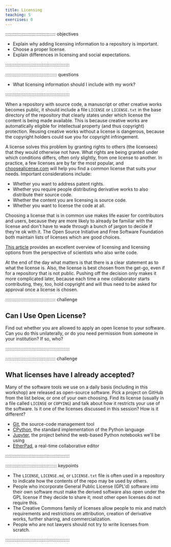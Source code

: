```yaml
---
title: Licensing
teaching: 5
exercises: 0
---
```


::::::::::::::::::::::::::::::::::::::: objectives

- Explain why adding licensing information to a repository is important.
- Choose a proper license.
- Explain differences in licensing and social expectations.

::::::::::::::::::::::::::::::::::::::::::::::::::

:::::::::::::::::::::::::::::::::::::::: questions

- What licensing information should I include with my work?

::::::::::::::::::::::::::::::::::::::::::::::::::

When a repository with source code, a manuscript or other creative
works becomes public, it should include a file `LICENSE` or
`LICENSE.txt` in the base directory of the repository that clearly
states under which license the content is being made available. This
is because creative works are automatically eligible for intellectual
property (and thus copyright) protection. Reusing creative works
without a license is dangerous, because the copyright holders could
sue you for copyright infringement.

A license solves this problem by granting rights to others (the
licensees) that they would otherwise not have. What rights are being
granted under which conditions differs, often only slightly, from one
license to another. In practice, a few licenses are by far the most
popular, and [choosealicense.com](https://choosealicense.com/) will
help you find a common license that suits your needs.  Important
considerations include:

- Whether you want to address patent rights.
- Whether you require people distributing derivative works to also
  distribute their source code.
- Whether the content you are licensing is source code.
- Whether you want to license the code at all.

Choosing a license that is in common use makes life easier for
contributors and users, because they are more likely to already be
familiar with the license and don't have to wade through a bunch of
jargon to decide if they're ok with it.  The Open Source
Initiative and Free Software
Foundation both
maintain lists of licenses which are good choices.

[This article][software-licensing] provides an excellent overview of
licensing and licensing options from the perspective of scientists who
also write code.

At the end of the day what matters is that there is a clear statement
as to what the license is. Also, the license is best chosen from the
get-go, even if for a repository that is not public. Pushing off the
decision only makes it more complicated later, because each time a new
collaborator starts contributing, they, too, hold copyright and will
thus need to be asked for approval once a license is chosen.

:::::::::::::::::::::::::::::::::::::::  challenge

## Can I Use Open License?

Find out whether you are allowed to apply an open license to your software.
Can you do this unilaterally,
or do you need permission from someone in your institution?
If so, who?

::::::::::::::::::::::::::::::::::::::::::::::::::

:::::::::::::::::::::::::::::::::::::::  challenge

## What licenses have I already accepted?

Many of the software tools we use on a daily basis (including in this workshop) are
released as open-source software. Pick a project on GitHub from the list below, or
one of your own choosing. Find its license (usually in a file called `LICENSE` or
`COPYING`) and talk about how it restricts your use of the software. Is it one of
the licenses discussed in this session? How is it different?

- [Git](https://github.com/git/git), the source-code management tool
- [CPython](https://github.com/python/cpython), the standard implementation of the Python language
- [Jupyter](https://github.com/jupyter), the project behind the web-based Python notebooks we'll be using
- [EtherPad](https://github.com/ether/etherpad-lite), a real-time collaborative editor

::::::::::::::::::::::::::::::::::::::::::::::::::

[software-licensing]: https://doi.org/10.1371/journal.pcbi.1002598

:::::::::::::::::::::::::::::::::::::::: keypoints

- The `LICENSE`, `LICENSE.md`, or `LICENSE.txt` file is often used in a repository to indicate how the contents of the repo may be used by others.
- People who incorporate General Public License (GPL'd) software into their own software must make the derived software also open under the GPL license if they decide to share it; most other open licenses do not require this.
- The Creative Commons family of licenses allow people to mix and match requirements and restrictions on attribution, creation of derivative works, further sharing, and commercialization.
- People who are not lawyers should not try to write licenses from scratch.

::::::::::::::::::::::::::::::::::::::::::::::::::
